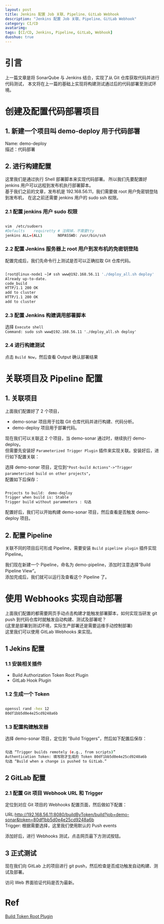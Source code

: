 ```yaml
---
layout: post
title: Jenkins 配置 Job 关联、Pipeline、GitLab Webhook
description: "Jenkins 配置 Job 关联、Pipeline、GitLab Webhook"
category: CI/CD
avatarimg:
tags: [CI/CD, Jenkins, Pipeline, GitLab, Webhook]
duoshuo: true
---
```


# 引言

上一篇文章是将 SonarQube 与 Jenkins 结合，实现了从 Git 仓库获取代码并进行代码测试，
本文将在上一篇的基础上实现将构建测试通过后的代码部署至测试环境。


# 创建及配置代码部署项目

## 1. 新建一个项目叫 demo-deploy 用于代码部署

Name: demo-deploy  
描述：代码部署  


## 2. 进行构建配置

这里我们是通过执行 Shell 部署脚本来实现代码部署。
所以我们先要配置好 jenkins 用户可以远程到发布机执行部署脚本。  
基于我们之前的文章，发布机是 192.168.56.11，我们需要做 root 用户免密钥登陆到发布机，
在这之前还需要 jenkins 用户的 sudo ssh 权限。

### 2.1 配置 jenkins 用户 sudo 权限

```bash

vim  /etc/sudoers
#Defaults    requiretty # 注释掉，不需要tty
jenkins ALL=(ALL)       NOPASSWD: /usr/bin/ssh

```    

### 2.2 配置 Jenkins 服务器上 root 用户到发布机的免密钥登陆

配置完成后，我们先命令行上测试是否可以正确拉取 Git 仓库代码。

```bash

[root@linux-node1 ~]# ssh www@192.168.56.11 './deploy_all.sh deploy'
Already up-to-date.
code_build
HTTP/1.1 200 OK
add to cluster
HTTP/1.1 200 OK
add to cluster

```    

### 2.3 配置 Jenkins 构建调用部署脚本

选择   `Execute shell`  
`Command: sudo ssh www@192.168.56.11 './deploy_all.sh deploy'`  


### 2.4 进行构建测试

点击 `Build Now`，然后查看 Output 确认部署结果  


# 关联项目及 Pipeline 配置

## 1. 关联项目

上面我们配置好了 2 个项目，  

* demo-sonar 项目用于拉取 Git 仓库代码并进行构建、代码分析。
* demo-deploy 项目用于部署代码。

现在我们可以关联这 2 个项目，当 demo-sonar 通过时，继续执行 demo-deploy。  
但需要先安装好 `Parameterized Trigger Plugin` 插件来实现关联。安装好后，进行如下配置关联：  

选择 demo-sonar 项目，定位到`"Post-build Actions"->"Trigger parameterized build on other projects"`，  
配置如下后保存：

```bash

Projects to build:　demo-deploy
Trigger when build is: Stable
Trigger build without parammeters : 勾选

``` 

配置好后，我们可以开始构建 demo-sonar 项目，然后查看是否触发 demo-deploy 项目。  

## 2. 配置 Pipeline

关联不同的项目后可形成 Pipeline，需要安装 `Build pipeline plugin` 插件实现 Pipeline。

我们现在新建一个 Pipeline，命名为 demo-pipeline，添加时注意选择“Build Pipeline View”。    
添加完成后，我们就可以运行及查看这个 Pipeline 了。


# 使用 Webhooks 实现自动部署

上面我们配置的都需要网页手动点击构建才能触发部署脚本，如何实现当研发 git push 到代码仓库时就触发自动构建、测试及部署呢？     
(这里是部署到测试环境，实际生产部署还是需要运维手动控制部署)   
这里我们可以使用 GitLab Webhooks 来实现。  

## 1 Jekins 配置

### 1.1 安装相关插件

* Build Authorization Token Root Plugin
* GitLab Hook Plugin

### 1.2 生成一个 Token

```bash

openssl rand -hex 12
80df1bb5d0e4e25cd9248a6b

```    

### 1.3 配置构建触发器

选择 demo-sonar 项目，定位到 “Build Triggers”，然后如下配置后保存：

```bash

勾选 “Trigger builds remotely (e.g., from scripts)”
Authentication Token: 填写刚才生成的 Token 80df1bb5d0e4e25cd9248a6b
勾选 “Build when a change is pushed to GitLab.”

```    

## 2 GitLab 配置

### 2.1 配置 Git 项目 Webhook URL 和 Trigger

定位到对应 Git 项目的 Webhooks 配置页面，然后做如下配置：

URL:http://192.168.56.11:8080/buildByToken/build?job=demo-sonar&token=80df1bb5d0e4e25cd9248a6b  
Trigger: 根据需要选择，这里我们使用默认的 Push events

添加好后，进行 Webhooks 测试，点击网页最下方测试按钮。

## 3 正式测试

现在我们向 GitLab 上的项目进行 git push，然后检查是否成功触发自动构建、测试及部署。

访问 Web 界面验证代码是否为最新。

# Ref
[Build Token Root Plugin](https://wiki.jenkins-ci.org/display/JENKINS/Build+Token+Root+Plugin)  


